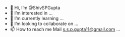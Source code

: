 - 👋 Hi, I’m @ShivSPGupta
- 👀 I’m interested in ...
- 🌱 I’m currently learning ...
- 💞️ I’m looking to collaborate on ...
- 📫 How to reach me Mail s.s.p.gupta11@gmail.com ...

<!---
ShivSPGupta/ShivSPGupta is a ✨ special ✨ repository because its `README.md` (this file) appears on your GitHub profile.
You can click the Preview link to take a look at your changes.
--->
